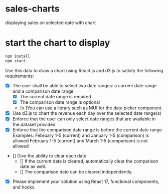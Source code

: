# sales-charts
displaying sales on selected date with chart

# start the chart to display
```js
npm install
npm start
```

Use this data to draw a chart using React.js and d3.js to satisfy the following requirements:
- [x] The user shall be able to select two date ranges: a current date range and a comparison date range
  - [x] The current date range is required
  - [x] The comparison date range is optional
  - [x ]You can use a library such as MUI for the date picker component
- [x] Use d3.js to chart the revenue each day over the selected date range(s)
- [x] Enforce that the user can only select date ranges that are available in the dataset provided
- [x] Enforce that the comparison date range is before the current date range
    Examples: 
    February 1-5 (current) and January 1-5 (comparison) is allowed
    February 1-5 (current) and March 1-5 (comparison) is not allowed
- [] Give the ability to clear each date
  - [] If the current date is cleared, automatically clear the comparison date as well.
  - [] The comparison date can be cleared independently.
- [x] Please implement your solution using React 17, functional components, and hooks.
